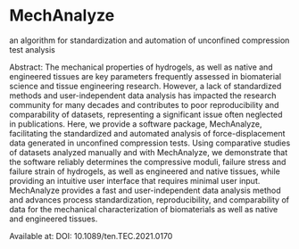 # MechAnalyze
an algorithm for standardization and automation of unconfined compression test analysis

Abstract:
The mechanical properties of hydrogels, as well as native and engineered tissues are key parameters frequently assessed in biomaterial science and tissue engineering research. However, a lack of standardized methods and user-independent data analysis has impacted the research community for many decades and contributes to poor reproducibility and comparability of datasets, representing a significant issue often neglected in publications. Here, we provide a software package, MechAnalyze, facilitating the standardized and automated analysis of force-displacement data generated in unconfined compression tests. Using comparative studies of datasets analyzed manually and with MechAnalyze, we demonstrate that the software reliably determines the compressive moduli, failure stress and failure strain of hydrogels, as well as engineered and native tissues, while providing an intuitive user interface that requires minimal user input. MechAnalyze provides a fast and user-independent data analysis method and advances process standardization, reproducibility, and comparability of data for the mechanical characterization of biomaterials as well as native and engineered tissues.

Available at: DOI: 10.1089/ten.TEC.2021.0170
